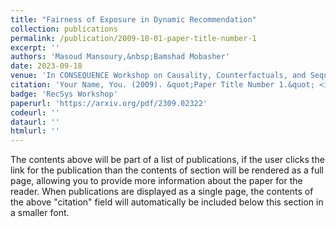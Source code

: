 ```yaml
---
title: "Fairness of Exposure in Dynamic Recommendation"
collection: publications
permalink: /publication/2009-10-01-paper-title-number-1
excerpt: ''
authors: 'Masoud Mansoury,&nbsp;Bamshad Mobasher'
date: 2023-09-18
venue: 'In CONSEQUENCE Workshop on Causality, Counterfactuals, and Sequential Decision-Making in conjunction with ACM RecSys 2023'
citation: 'Your Name, You. (2009). &quot;Paper Title Number 1.&quot; <i>Journal 1</i>. 1(1).'
badge: 'RecSys Workshop'
paperurl: 'https://arxiv.org/pdf/2309.02322'
codeurl: ''
dataurl: ''
htmlurl: ''
---
```


The contents above will be part of a list of publications, if the user clicks the link for the publication than the contents of section will be rendered as a full page, allowing you to provide more information about the paper for the reader. When publications are displayed as a single page, the contents of the above "citation" field will automatically be included below this section in a smaller font.
